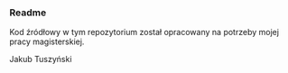 ### Readme
Kod źródłowy w tym repozytorium został opracowany na potrzeby mojej pracy magisterskiej.

Jakub Tuszyński

